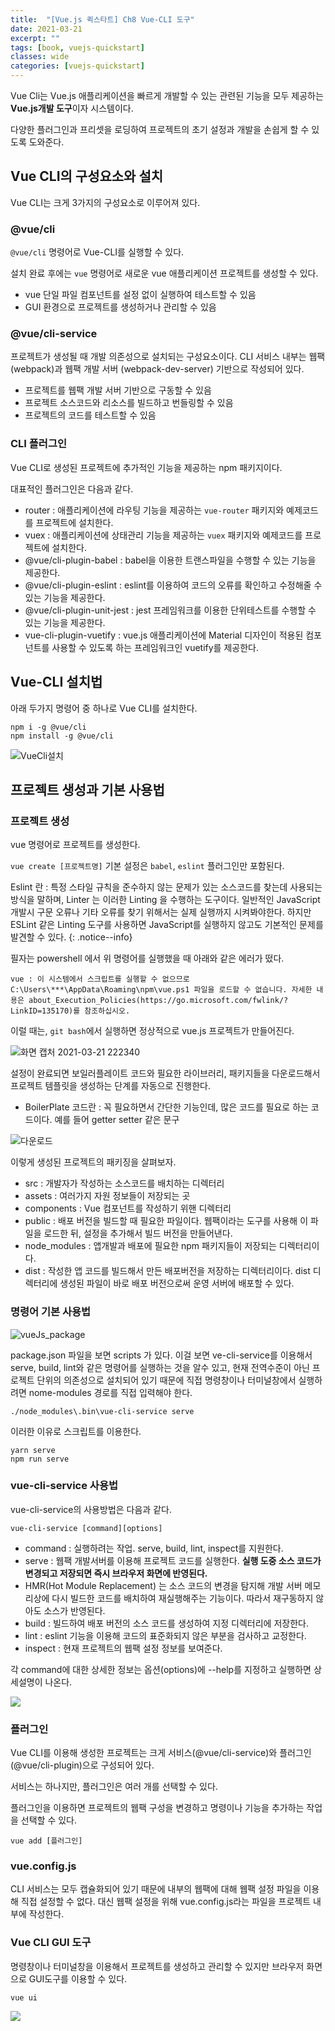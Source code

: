 ```yaml
---
title:  "[Vue.js 퀵스타트] Ch8 Vue-CLI 도구"
date: 2021-03-21
excerpt: ""
tags: [book, vuejs-quickstart]
classes: wide
categories: [vuejs-quickstart]
---
```


Vue Cli는 Vue.js 애플리케이션을 빠르게 개발할 수 있는 관련된 기능을 모두 제공하는 **Vue.js개발 도구**이자 시스템이다.

다양한 플러그인과 프리셋을 로딩하여 프로젝트의 초기 설정과 개발을 손쉽게 할 수 있도록 도와준다.



## Vue CLI의 구성요소와 설치
Vue CLI는 크게 3가지의 구성요소로 이루어져 있다.

### @vue/cli
`@vue/cli` 명령어로 Vue-CLI를 실행할 수 있다.

설치 완료 후에는 `vue` 명령어로 새로운 vue 애플리케이션 프로젝트를 생성할 수 있다.

- vue 단일 파일 컴포넌트를 설정 없이 실행하여 테스트할 수 있음
- GUI 환경으로 프로젝트를 생성하거나 관리할 수 있음

### @vue/cli-service

프로젝트가 생성될 때 개발 의존성으로 설치되는 구성요소이다. CLI 서비스 내부는 웹팩(webpack)과 웹팩 개발 서버 (webpack-dev-server) 기반으로 작성되어 있다.

- 프로젝트를 웹팩 개발 서버 기반으로 구동할 수 있음
- 프로젝트 소스코드와 리소스를 빌드하고 번들링할 수 있음
- 프로젝트의 코드를 테스트할 수 있음

### CLI 플러그인

Vue CLI로 생성된 프로젝트에 추가적인 기능을 제공하는 npm 패키지이다.

대표적인 플러그인은 다음과 같다.

- router : 애플리케이션에 라우팅 기능을 제공하는 `vue-router` 패키지와 예제코드를 프로젝트에 설치한다.
- vuex : 애플리케이션에 상태관리 기능을 제공하는 `vuex` 패키지와 예제코드를 프로젝트에 설치한다.
- @vue/cli-plugin-babel : babel을 이용한 트랜스파일을 수행할 수 있는 기능을 제공한다.
- @vue/cli-plugin-eslint : eslint를 이용하여 코드의 오류를 확인하고 수정해줄 수 있는 기능을 제공한다.
- @vue/cli-plugin-unit-jest : jest 프레임워크를 이용한 단위테스트를 수행할 수 있는 기능을 제공한다.
- vue-cli-plugin-vuetify : vue.js 애플리케이션에 Material 디자인이 적용된 컴포넌트를 사용할 수 있도록 하는 프레임워크인 vuetify를 제공한다.

## Vue-CLI 설치법

아래 두가지 명령어 중 하나로 Vue CLI를 설치한다.

``` console
npm i -g @vue/cli
npm install -g @vue/cli
```

![VueCli설치](https://i.imgur.com/JpHtD9i.png)

## 프로젝트 생성과 기본 사용법
### 프로젝트 생성

vue 명령어로 프로젝트를 생성한다.

`vue create [프로젝트명]`
기본 설정은 `babel`, `eslint` 플러그인만 포함된다.


Eslint 란 : 특정 스타일 규칙을 준수하지 않는 문제가 있는 소스코드를 찾는데 사용되는 방식을 말하며, Linter 는 이러한 Linting 을 수행하는 도구이다.
일반적인 JavaScript 개발시 구문 오류나 기타 오류를 찾기 위해서는 실제 실행까지 시켜봐야한다.
하지만 ESLint 같은 Linting 도구를 사용하면 JavaScript를 실행하지 않고도 기본적인 문제를 발견할 수 있다.
{: .notice--info}


필자는 powershell 에서 위 명령어를 실행했을 때 아래와 같은 에러가 떴다.

``` console
vue : 이 시스템에서 스크립트를 실행할 수 없으므로 C:\Users\***\AppData\Roaming\npm\vue.ps1 파일을 로드할 수 없습니다. 자세한 내용은 about_Execution_Policies(https://go.microsoft.com/fwlink/?LinkID=135170)를 참조하십시오.
```

이럴 때는, `git bash`에서 실행하면 정상적으로 vue.js 프로젝트가 만들어진다.

![화면 캡처 2021-03-21 222340](https://i.imgur.com/h76E7IY.png)

설정이 완료되면 보일러플레이트 코드와 필요한 라이브러리, 패키지들을 다운로드해서 프로젝트 템플릿을 생성하는 단계를 자동으로 진행한다.

* BoilerPlate 코드란 : 꼭 필요하면서 간단한 기능인데, 많은 코드를 필요로 하는 코드이다. 예를 들어 getter setter 같은 문구

![다운로드](https://i.imgur.com/p1osSpz.png)

이렇게 생성된 프로젝트의 패키징을 살펴보자.

- src : 개발자가 작성하는 소스코드를 배치하는 디렉터리
- assets : 여러가지 자원 정보들이 저장되는 곳
- components : Vue 컴포넌트를 작성하기 위핸 디렉터리
- public : 배포 버전을 빌드할 때 필요한 파일이다. 웹팩이라는 도구를 사용해 이 파일을 로드한 뒤, 설정을 추가해서 빌드 버전을 만들어낸다.
- node_modules : 앱개발과 배포에 필요한 npm 패키지들이 저장되는 디렉터리이다.
- dist : 작성한 앱 코드를 빌드해서 만든 배포버전을 저장하는 디렉터리이다. dist 디렉터리에 생성된 파일이 바로 배포 버전으로써 운영 서버에 배포할 수 있다.


### 명령어 기본 사용법

![vueJs_package](https://i.imgur.com/6W1VE9L.png)

package.json 파일을 보면 scripts 가 있다. 이걸 보면 ve-cli-service를 이용해서 serve, build, lint와 같은 명령어를 실행하는 것을 알수 있고, 현재 전역수준이 아닌 프로젝트 단위의 의존성으로 설치되어 있기 때문에 직접 명령창이나 터미널창에서 실행하려면 nome-modules 경로를 직접 입력해야 한다.

`./node_modules\.bin\vue-cli-service serve`

이러한 이유로 스크립트를 이용한다.

```
yarn serve
npm run serve
```


### vue-cli-service 사용법

vue-cli-service의 사용방법은 다음과 같다.

`vue-cli-service [command][options]`
- command : 실행하려는 작업. serve, build, lint, inspect를 지원한다.
- serve : 웹팩 개발서버를 이용해 프로젝트 코드를 실행한다. **실행 도중 소스 코드가 변경되고 저장되면 즉시 브라우저 화면에 반영된다.**
- HMR(Hot Module Replacement) 는 소스 코드의 변경을 탐지해 개발 서버 메모리상에 다시 빌드한 코드를 배치하여 재실행해주는 기능이다. 따라서 재구동하지 않아도 소스가 반영된다.
- build : 빌드하여 배포 버전의 소스 코드를 생성하여 지정 디렉터리에 저장한다.
- lint : eslint 기능을 이용해 코드의 표준화되지 않은 부분을 검사하고 교정한다.
- inspect : 현재 프로젝트의 웹팩 설정 정보를 보여준다.

각 command에 대한 상세한 정보는 옵션(options)에 --help를 지정하고 실행하면 상세설명이 나온다.

![](https://img1.daumcdn.net/thumb/R1280x0/?scode=mtistory2&fname=https%3A%2F%2Fblog.kakaocdn.net%2Fdn%2F7RGG6%2Fbtqv2Kf0HFp%2F41SnWORtmaCfvnkRtgFXN1%2Fimg.png)

### 플러그인
Vue CLI를 이용해 생성한 프로젝트는 크게 서비스(@vue/cli-service)와 플러그인(@vue/cli-plugin)으로 구성되어 있다.

서비스는 하나지만, 플러그인은 여러 개를 선택할 수 있다.

플러그인을 이용하면 프로젝트의 웹팩 구성을 변경하고 명령이나 기능을 추가하는 작업을 선택할 수 있다.

`vue add [플러그인]`


### vue.config.js


CLI 서비스는 모두 캡슐화되어 있기 때문에 내부의 웹팩에 대해 웹팩 설정 파일을 이용해 직접 설정할 수 없다. 대신 웹팩 설정을 위해 vue.config.js라는 파일을 프로젝트 내부에 작성한다.



### Vue CLI GUI 도구


명령창이나 터미널창을 이용해서 프로젝트를 생성하고 관리할 수 있지만 브라우저 화면으로 GUI도구를 이용할 수 있다.

`vue ui`

![](https://img1.daumcdn.net/thumb/R1280x0/?scode=mtistory2&fname=https%3A%2F%2Fblog.kakaocdn.net%2Fdn%2FSlQr4%2Fbtqv16Q9MB9%2FHSgdT1kY1AhAHIRhLMmZik%2Fimg.png)
